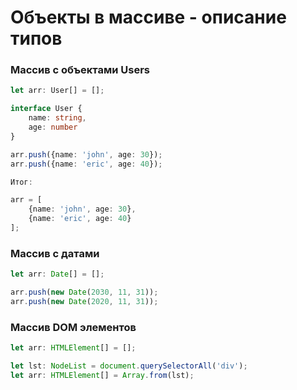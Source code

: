 # Объекты в массиве - описание типов

### Массив с объектами Users
```typescript
let arr: User[] = [];

interface User {
	name: string,
	age: number
}

arr.push({name: 'john', age: 30});
arr.push({name: 'eric', age: 40});

Итог:

arr = [
	{name: 'john', age: 30},
	{name: 'eric', age: 40}
];
```

### Массив с  датами
```typescript
let arr: Date[] = [];

arr.push(new Date(2030, 11, 31));
arr.push(new Date(2020, 11, 31));
```

### Массив DOM элементов
```typescript
let arr: HTMLElement[] = [];

let lst: NodeList = document.querySelectorAll('div');
let arr: HTMLElement[] = Array.from(lst);

```
